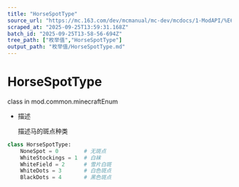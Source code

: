 ```yaml
---
title: "HorseSpotType"
source_url: "https://mc.163.com/dev/mcmanual/mc-dev/mcdocs/1-ModAPI/%E6%9E%9A%E4%B8%BE%E5%80%BC/HorseSpotType.html"
scraped_at: "2025-09-25T13:59:31.168Z"
batch_id: "2025-09-25T13-58-56-694Z"
tree_path: ["枚举值","HorseSpotType"]
output_path: "枚举值/HorseSpotType.md"
---
```


#  HorseSpotType

class in mod.common.minecraftEnum

*   描述
    
    描述马的斑点种类
    

```python
class HorseSpotType:
	NoneSpot = 0  		# 无斑点
	WhiteStockings = 1  # 白袜
	WhiteField = 2  	# 雪片白斑
	WhiteDots = 3  		# 白色斑点
	BlackDots = 4 	 	# 黑色斑点


```